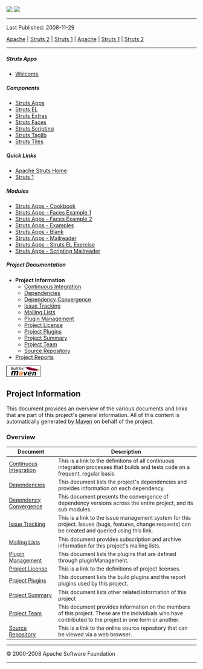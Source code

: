 <span id="bannerLeft">[![](http://www.apache.org/images/asf-logo.gif)](http://www.apache.org/)</span> <span id="bannerRight">[![](../images/struts.gif)](../)</span>

------------------------------------------------------------------------

Last Published: 2008-11-29

[Apache](http://www.apache.org/) | [Struts 2](../2.x/) | [Struts 1](../1.x/) | [Apache](http://www.apache.org) | [Struts 1](../1.x/) | [Struts 2](../2.x/)

------------------------------------------------------------------------

##### Struts Apps

-   [Welcome](index.html.md)

##### Components

-   [Struts Apps](../struts-apps/index.html.md)
-   [Struts EL](../struts-el/index.html.md)
-   [Struts Extras](../struts-extras/index.html.md)
-   [Struts Faces](../struts-faces/index.html.md)
-   [Struts Scripting](../struts-scripting/index.html.md)
-   [Struts Taglib](../struts-taglib/index.html.md)
-   [Struts Tiles](../struts-tiles/index.html.md)

##### Quick Links

-   [Apache Struts Home](../)
-   [Struts 1](../index.html.md)

##### Modules

-   [Struts Apps - Cookbook](struts-cookbook/index.html.md)
-   [Struts Apps - Faces Example 1](struts-faces-example1/index.html.md)
-   [Struts Apps - Faces Example 2](struts-faces-example2/index.html.md)
-   [Struts Apps - Examples](struts-examples/index.html.md)
-   [Struts Apps - Blank](struts-blank/index.html.md)
-   [Struts Apps - Mailreader](struts-mailreader/index.html.md)
-   [Struts Apps - Struts EL Exercise](struts-el-example/index.html.md)
-   [Struts Apps - Scripting Mailreader](struts-scripting-mailreader/index.html.md)

##### Project Documentation

-   **Project Information**
    -   [Continuous Integration](integration.html.md)
    -   [Dependencies](dependencies.html.md)
    -   [Dependency Convergence](dependency-convergence.html.md)
    -   [Issue Tracking](issue-tracking.html.md)
    -   [Mailing Lists](mail-lists.html.md)
    -   [Plugin Management](plugin-management.html.md)
    -   [Project License](license.html.md)
    -   [Project Plugins](plugins.html.md)
    -   [Project Summary](project-summary.html.md)
    -   [Project Team](team-list.html.md)
    -   [Source Repository](source-repository.html.md)
-   [Project Reports](project-reports.html.md)

[![Built by Maven](./images/logos/maven-feather.png)](http://maven.apache.org/ "Built by Maven")

Project Information
-------------------

This document provides an overview of the various documents and links that are part of this project's general information. All of this content is automatically generated by [Maven](http://maven.apache.org) on behalf of the project.

### Overview

| Document                                              | Description                                                                                                                                              |
|-------------------------------------------------------|----------------------------------------------------------------------------------------------------------------------------------------------------------|
| [Continuous Integration](integration.html.md)            | This is a link to the definitions of all continuous integration processes that builds and tests code on a frequent, regular basis.                       |
| [Dependencies](dependencies.html.md)                     | This document lists the project's dependencies and provides information on each dependency.                                                              |
| [Dependency Convergence](dependency-convergence.html.md) | This document presents the convergence of dependency versions across the entire project, and its sub modules.                                            |
| [Issue Tracking](issue-tracking.html.md)                 | This is a link to the issue management system for this project. Issues (bugs, features, change requests) can be created and queried using this link.     |
| [Mailing Lists](mail-lists.html.md)                      | This document provides subscription and archive information for this project's mailing lists.                                                            |
| [Plugin Management](plugin-management.html.md)           | This document lists the plugins that are defined through pluginManagement.                                                                               |
| [Project License](license.html.md)                       | This is a link to the definitions of project licenses.                                                                                                   |
| [Project Plugins](plugins.html.md)                       | This document lists the build plugins and the report plugins used by this project.                                                                       |
| [Project Summary](project-summary.html.md)               | This document lists other related information of this project                                                                                            |
| [Project Team](team-list.html.md)                        | This document provides information on the members of this project. These are the individuals who have contributed to the project in one form or another. |
| [Source Repository](source-repository.html.md)           | This is a link to the online source repository that can be viewed via a web browser.                                                                     |

------------------------------------------------------------------------

© 2000-2008 Apache Software Foundation

------------------------------------------------------------------------


